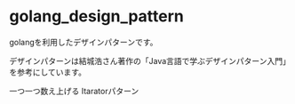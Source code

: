 # golang_design_pattern
golangを利用したデザインパターンです。

デザインパターンは結城浩さん著作の「Java言語で学ぶデザインパターン入門」を参考にしています。

一つ一つ数え上げる
Itaratorパターン
